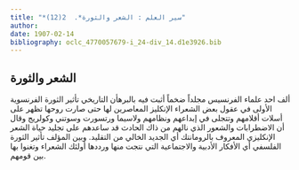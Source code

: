 ```yaml
---
title: "*سير العلم : الشعر والثورة*.  2(12)"
author: 
date: 1907-02-14
bibliography: oclc_4770057679-i_24-div_14.d1e3926.bib
---
```




##  الشعر والثورة 


 ألف  احد  علماء الفرنسيس مجلداً ضخماً أثبت فيه بالبرهأن التاريخي تأثير الثورة الفرنسوية الأولى في عقول بعض الشعراء الإنكليز المعاصرين لها حتى صارت روحها تظهر على أسلات أقلامهم وتتجلى في إبداعهم ونظامهم ولاسيما ورتسورت وسوتني وكولريج وقال أن الاضطرابات والشعور الذي نالهم من ذاك الحادث قد ساعدهم على تجليد حياة الشعر الإنكليزي المعروف بالرومانتك أي الجديد الخالي من التقليد. وبين المؤلف تأثير الثورة الفلسفي أي الأفكار الأدبية والاجتماعية التي نتجت منها ورددها أولئك الشعراء وتغنوا بها بين قومهم. 
